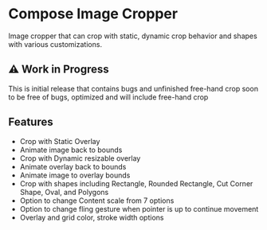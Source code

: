 # Compose Image Cropper

Image cropper that can crop with static, dynamic crop behavior and shapes with various customizations.

## ⚠️ Work in Progress
This is initial release that contains bugs and unfinished free-hand crop soon to be 
free of bugs, optimized and will include free-hand crop

## Features
* Crop with Static Overlay
* Animate image back to bounds
* Crop with Dynamic resizable overlay
* Animate overlay back to bounds
* Animate image to overlay bounds
* Crop with shapes including Rectangle, Rounded Rectangle, Cut Corner Shape, Oval, and Polygons
* Option to change Content scale from 7 options
* Option to change fling gesture when pointer is up to continue movement
* Overlay and grid color, stroke width options




